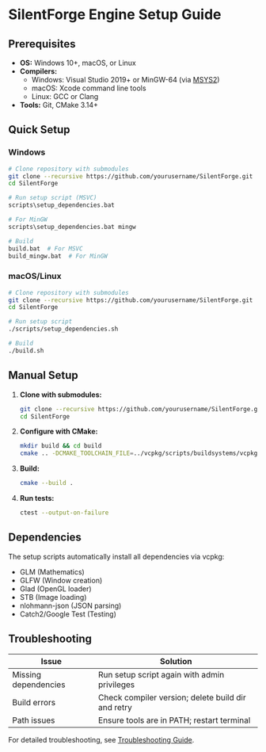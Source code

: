 # SilentForge Engine Setup Guide

## Prerequisites

- **OS:** Windows 10+, macOS, or Linux
- **Compilers:** 
  - Windows: Visual Studio 2019+ or MinGW-64 (via [MSYS2](https://www.msys2.org/))
  - macOS: Xcode command line tools
  - Linux: GCC or Clang
- **Tools:** Git, CMake 3.14+

## Quick Setup

### Windows
```bash
# Clone repository with submodules
git clone --recursive https://github.com/yourusername/SilentForge.git
cd SilentForge

# Run setup script (MSVC)
scripts\setup_dependencies.bat

# For MinGW
scripts\setup_dependencies.bat mingw

# Build
build.bat  # For MSVC
build_mingw.bat  # For MinGW
```

### macOS/Linux
```bash
# Clone repository with submodules
git clone --recursive https://github.com/yourusername/SilentForge.git
cd SilentForge

# Run setup script
./scripts/setup_dependencies.sh

# Build
./build.sh
```

## Manual Setup

1. **Clone with submodules:**
   ```bash
   git clone --recursive https://github.com/yourusername/SilentForge.git
   cd SilentForge
   ```

2. **Configure with CMake:**
   ```bash
   mkdir build && cd build
   cmake .. -DCMAKE_TOOLCHAIN_FILE=../vcpkg/scripts/buildsystems/vcpkg.cmake
   ```

3. **Build:**
   ```bash
   cmake --build .
   ```

4. **Run tests:**
   ```bash
   ctest --output-on-failure
   ```

## Dependencies

The setup scripts automatically install all dependencies via vcpkg:
- GLM (Mathematics)
- GLFW (Window creation)
- Glad (OpenGL loader)
- STB (Image loading)
- nlohmann-json (JSON parsing)
- Catch2/Google Test (Testing)

## Troubleshooting

| Issue | Solution |
|-------|----------|
| Missing dependencies | Run setup script again with admin privileges |
| Build errors | Check compiler version; delete build dir and retry |
| Path issues | Ensure tools are in PATH; restart terminal |

For detailed troubleshooting, see [Troubleshooting Guide](docs/TROUBLESHOOTING.md). 